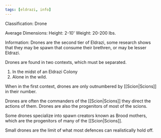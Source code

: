 ```yaml
---
tags: [eldrazi, info]
---
```


Classification: Drone

Average Dimensions: 
	Height: 2-10'
	Weight: 20-200 lbs.

Information: 
	Drones are the second tier of Eldrazi, some research shows that they may be spawn that consume their brethren, or may be lesser Eldrazi.

   Drones are found in two contexts, which must be separated. 

  1. In the midst of an Eldrazi Colony
  2. Alone in the wild.

  When in the first context, drones are only outnumbered by [[Scion|Scions]] in their number. 

  Drones are often the commanders of the [[Scion|Scions]] they direct the actions of them. Drones are also the progenitors of most of the scions.

  Some drones specialize into spawn creators known as Brood mothers, which are the progenitors of many of the [[Scion|Scions]].

  Small drones are the limit of what most defences can realistically hold off.

